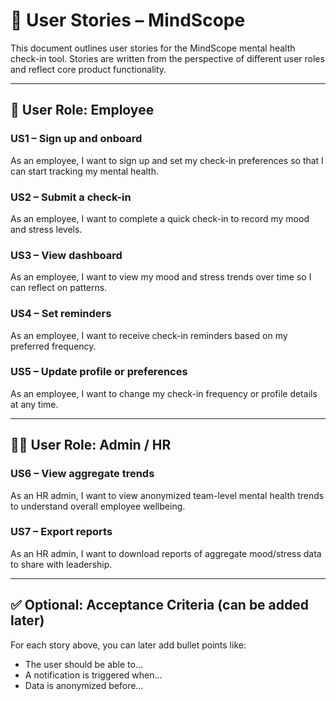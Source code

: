 # 📄 User Stories – MindScope

This document outlines user stories for the MindScope mental health check-in tool. Stories are written from the perspective of different user roles and reflect core product functionality.

---

## 👤 User Role: Employee

### US1 – Sign up and onboard
As an employee, I want to sign up and set my check-in preferences so that I can start tracking my mental health.

### US2 – Submit a check-in
As an employee, I want to complete a quick check-in to record my mood and stress levels.

### US3 – View dashboard
As an employee, I want to view my mood and stress trends over time so I can reflect on patterns.

### US4 – Set reminders
As an employee, I want to receive check-in reminders based on my preferred frequency.

### US5 – Update profile or preferences
As an employee, I want to change my check-in frequency or profile details at any time.

---

## 👨‍💼 User Role: Admin / HR

### US6 – View aggregate trends
As an HR admin, I want to view anonymized team-level mental health trends to understand overall employee wellbeing.

### US7 – Export reports
As an HR admin, I want to download reports of aggregate mood/stress data to share with leadership.

---

## ✅ Optional: Acceptance Criteria (can be added later)

For each story above, you can later add bullet points like:
- The user should be able to…
- A notification is triggered when…
- Data is anonymized before…

